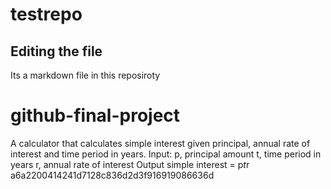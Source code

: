# testrepo

## Editing the file
Its a markdown file in this reposiroty


# github-final-project
A calculator that calculates simple interest given principal, annual rate of interest and time period in years.
Input:
   p, principal amount
   t, time period in years
   r, annual rate of interest
Output
   simple interest = p*t*r
a6a2200414241d7128c836d2d3f916919086636d
